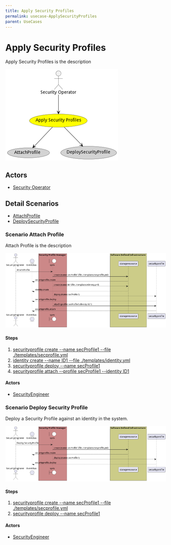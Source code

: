 ```yaml
---
title: Apply Security Profiles
permalink: usecase-ApplySecurityProfiles
parent: UseCases
---
```

# Apply Security Profiles

Apply Security Profiles is the description

![Activities Diagram](./Activities.png)

## Actors

* [Security Operator](actor-securityoperator)











## Detail Scenarios

* [AttachProfile](#scenario-AttachProfile)
* [DeploySecurityProfile](#scenario-DeploySecurityProfile)



### Scenario Attach Profile

Attach Profile is the description

![Scenario AttachProfile](./AttachProfile.png)

#### Steps
1. [securityprofile create --name secProfile1 --file ./templates/secprofile.yml](#action-securityprofile-create)
1. [identity create --name ID1 --file ./templates/identity.yml](#action-identity-create)
1. [securityprofile deploy --name secProfile1](#action-securityprofile-deploy)
1. [securityprofile attach --profile secProfile1 --identity ID1](#action-securityprofile-attach)

#### Actors

* [SecurityEngineer](actor-securityengineer)



### Scenario Deploy Security Profile

Deploy a Security Profile against an identity in the system.

![Scenario DeploySecurityProfile](./DeploySecurityProfile.png)

#### Steps
1. [securityprofile create --name secProfile1 --file ./templates/secprofile.yml](#action-securityprofile-create)
1. [securityprofile deploy --name secProfile1](#action-securityprofile-deploy)

#### Actors

* [SecurityEngineer](actor-securityengineer)




